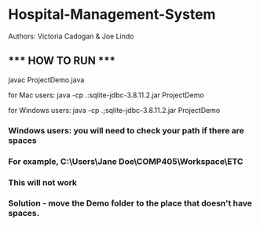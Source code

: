 # Hospital-Management-System

Authors: Victoria Cadogan & Joe Lindo

## *** HOW TO RUN ***

javac ProjectDemo.java

for Mac users: java -cp .:sqlite-jdbc-3.8.11.2.jar ProjectDemo

for Windows users: java -cp .;sqlite-jdbc-3.8.11.2.jar ProjectDemo

### Windows users: you will need to check your path if there are spaces
### For example, C:\Users\Jane Doe\COMP405\Workspace\ETC
### This will not work 

### Solution - move the Demo folder to the place that doesn't have spaces.

